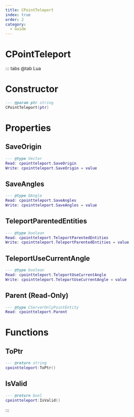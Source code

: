 ```yaml
---
title: CPointTeleport
index: true
order: 2
category:
  - Guide
---
```


# CPointTeleport

::: tabs
@tab Lua
# Constructor
```lua
--- @param ptr string
CPointTeleport(ptr)
```
# Properties
## SaveOrigin 
```lua
--- @type Vector
Read: cpointteleport.SaveOrigin
Write: cpointteleport.SaveOrigin = value
```
## SaveAngles 
```lua
--- @type QAngle
Read: cpointteleport.SaveAngles
Write: cpointteleport.SaveAngles = value
```
## TeleportParentedEntities 
```lua
--- @type boolean
Read: cpointteleport.TeleportParentedEntities
Write: cpointteleport.TeleportParentedEntities = value
```
## TeleportUseCurrentAngle 
```lua
--- @type boolean
Read: cpointteleport.TeleportUseCurrentAngle
Write: cpointteleport.TeleportUseCurrentAngle = value
```
## Parent (Read-Only)
```lua
--- @type CServerOnlyPointEntity
Read: cpointteleport.Parent
```
# Functions
## ToPtr
```lua
--- @return string
cpointteleport:ToPtr()
```
## IsValid
```lua
--- @return bool
cpointteleport:IsValid()
```

:::